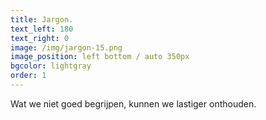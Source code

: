 ```yaml
---
title: Jargon.
text_left: 180
text_right: 0
image: /img/jargon-15.png
image_position: left bottom / auto 350px
bgcolor: lightgray
order: 1
---
```


Wat we niet goed begrijpen, kunnen we lastiger onthouden.